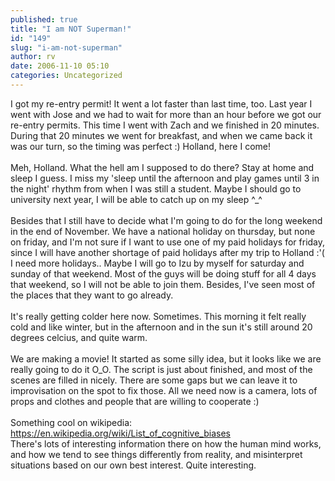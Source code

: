 ```yaml
---
published: true
title: "I am NOT Superman!"
id: "149"
slug: "i-am-not-superman"
author: rv
date: 2006-11-10 05:10
categories: Uncategorized
---
```

I got my re-entry permit! It went a lot faster than last time, too. Last year I went with Jose and we had to wait for more than an hour before we got our re-entry permits. This time I went with Zach and we finished in 20 minutes. During that 20 minutes we went for breakfast, and when we came back it was our turn, so the timing was perfect :) Holland, here I come!<br /><br />Meh, Holland. What the hell am I supposed to do there? Stay at home and sleep I guess. I miss my 'sleep until the afternoon and play games until 3 in the night' rhythm from when I was still a student. Maybe I should go to university next year, I will be able to catch up on my sleep ^_^<br /><br />Besides that I still have to decide what I'm going to do for the long weekend in the end of November. We have a national holiday on thursday, but none on friday, and I'm not sure if I want to use one of my paid holidays for friday, since I will have another shortage of paid holidays after my trip to Holland :'( I need more holidays.. Maybe I will go to Izu by myself for saturday and sunday of that weekend. Most of the guys will be doing stuff for all 4 days that weekend, so I will not be able to join them. Besides, I've seen most of the places that they want to go already.<br /><br />It's really getting colder here now. Sometimes. This morning it felt really cold and like winter, but in the afternoon and in the sun it's still around 20 degrees celcius, and quite warm.<br /><br />We are making a movie! It started as some silly idea, but it looks like we are really going to do it O_O. The script is just about finished, and most of the scenes are filled in nicely. There are some gaps but we can leave it to improvisation on the spot to fix those. All we need now is a camera, lots of props and clothes and people that are willing to cooperate :)<br /><br />Something cool on wikipedia: <a href="https://en.wikipedia.org/wiki/List_of_cognitive_biases">https://en.wikipedia.org/wiki/List_of_cognitive_biases</a><br />There's lots of interesting information there on how the human mind works, and how we tend to see things differently from reality, and misinterpret situations based on our own best interest. Quite interesting.